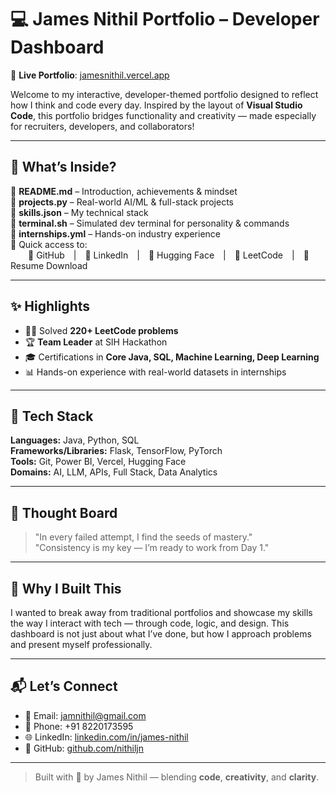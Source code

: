 # 💻 James Nithil Portfolio – Developer Dashboard

🚀 **Live Portfolio**: [jamesnithil.vercel.app](https://jamesnithil.vercel.app)

Welcome to my interactive, developer-themed portfolio designed to reflect how I think and code every day. Inspired by the layout of **Visual Studio Code**, this portfolio bridges functionality and creativity — made especially for recruiters, developers, and collaborators!

---

## 🧠 What’s Inside?

🔹 **README.md** – Introduction, achievements & mindset  
🔹 **projects.py** – Real-world AI/ML & full-stack projects  
🔹 **skills.json** – My technical stack  
🔹 **terminal.sh** – Simulated dev terminal for personality & commands  
🔹 **internships.yml** – Hands-on industry experience  
🔹 Quick access to:  
  📌 GitHub | 📌 LinkedIn | 📌 Hugging Face | 📌 LeetCode | 📄 Resume Download

---

## ✨ Highlights

- 👨‍💻 Solved **220+ LeetCode problems**
- 🏆 **Team Leader** at SIH Hackathon
- 🎓 Certifications in **Core Java, SQL, Machine Learning, Deep Learning**
- 📊 Hands-on experience with real-world datasets in internships

---

## 🧩 Tech Stack

**Languages:** Java, Python, SQL  
**Frameworks/Libraries:** Flask, TensorFlow, PyTorch  
**Tools:** Git, Power BI, Vercel, Hugging Face  
**Domains:** AI, LLM, APIs, Full Stack, Data Analytics

---

## 💬 Thought Board

> "In every failed attempt, I find the seeds of mastery."  
> "Consistency is my key — I’m ready to work from Day 1."

---

## 📢 Why I Built This

I wanted to break away from traditional portfolios and showcase my skills the way I interact with tech — through code, logic, and design. This dashboard is not just about what I’ve done, but how I approach problems and present myself professionally.

---

## 📬 Let’s Connect

- 📧 Email: jamnithil@gmail.com  
- 📱 Phone: +91 8220173595  
- 🌐 LinkedIn: [linkedin.com/in/james-nithil](https://www.linkedin.com/in/james-nithil)  
- 💼 GitHub: [github.com/nithiljn](https://github.com/nithiljn)

---

> Built with 💙 by James Nithil — blending **code**, **creativity**, and **clarity**.
